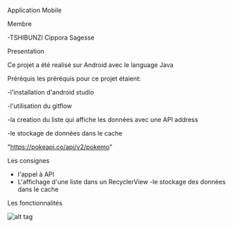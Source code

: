 Application Mobile

Membre

-TSHIBUNZI Cippora Sagesse

Presentation 

Ce projet a été realisé sur Android avec le language Java

Préréquis
les préréquis pour ce projet étaient:

-l'installation d'android studio

-l'utilisation du gitflow

-la creation du liste qui affiche les données avec une API address

-le stockage de données dans le cache 

"https://pokeapi.co/api/v2/pokemo"

Les consignes
- l'appel à API
- L'affichage d'une liste dans un RecyclerView
-le stockage des données dans le cache

Les fonctionnalités



![alt tag](https://user-images.githubusercontent.com/65816066/85232408-f9aab200-b3fe-11ea-8a23-4aa02a0ca140.png)














